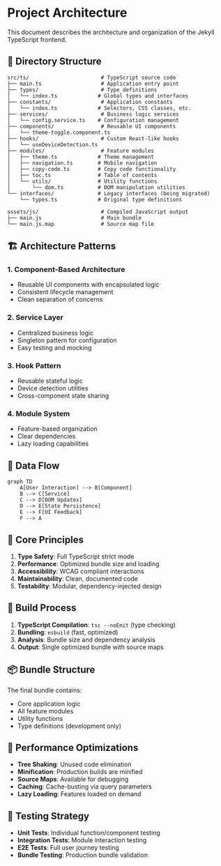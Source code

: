 # Project Architecture

This document describes the architecture and organization of the Jekyll TypeScript frontend.

## 📁 Directory Structure

```
src/ts/                       # TypeScript source code
├── main.ts                   # Application entry point
├── types/                    # Type definitions
│   └── index.ts             # Global types and interfaces
├── constants/                # Application constants
│   └── index.ts             # Selectors, CSS classes, etc.
├── services/                 # Business logic services
│   └── config.service.ts    # Configuration management
├── components/               # Reusable UI components
│   └── theme-toggle.component.ts
├── hooks/                    # Custom React-like hooks
│   └── useDeviceDetection.ts
├── modules/                  # Feature modules
│   ├── theme.ts             # Theme management
│   ├── navigation.ts        # Mobile navigation
│   ├── copy-code.ts         # Copy code functionality
│   ├── toc.ts               # Table of contents
│   └── utils/               # Utility functions
│       └── dom.ts           # DOM manipulation utilities
└── interfaces/              # Legacy interfaces (being migrated)
    └── types.ts             # Original type definitions

assets/js/                    # Compiled JavaScript output
├── main.js                   # Main bundle
└── main.js.map               # Source map file
```

## 🏗️ Architecture Patterns

### 1. **Component-Based Architecture**
- Reusable UI components with encapsulated logic
- Consistent lifecycle management
- Clean separation of concerns

### 2. **Service Layer**
- Centralized business logic
- Singleton pattern for configuration
- Easy testing and mocking

### 3. **Hook Pattern**
- Reusable stateful logic
- Device detection utilities
- Cross-component state sharing

### 4. **Module System**
- Feature-based organization
- Clear dependencies
- Lazy loading capabilities

## 🔄 Data Flow

```mermaid
graph TD
    A[User Interaction] --> B[Component]
    B --> C[Service]
    C --> D[DOM Updates]
    D --> E[State Persistence]
    E --> F[UI Feedback]
    F --> A
```

## 🎯 Core Principles

1. **Type Safety**: Full TypeScript strict mode
2. **Performance**: Optimized bundle size and loading
3. **Accessibility**: WCAG compliant interactions
4. **Maintainability**: Clean, documented code
5. **Testability**: Modular, dependency-injected design

## 🔧 Build Process

1. **TypeScript Compilation**: `tsc --noEmit` (type checking)
2. **Bundling**: `esbuild` (fast, optimized)
3. **Analysis**: Bundle size and dependency analysis
4. **Output**: Single optimized bundle with source maps

## 📦 Bundle Structure

The final bundle contains:
- Core application logic
- All feature modules
- Utility functions
- Type definitions (development only)

## 🚀 Performance Optimizations

- **Tree Shaking**: Unused code elimination
- **Minification**: Production builds are minified
- **Source Maps**: Available for debugging
- **Caching**: Cache-busting via query parameters
- **Lazy Loading**: Features loaded on demand

## 🧪 Testing Strategy

- **Unit Tests**: Individual function/component testing
- **Integration Tests**: Module interaction testing
- **E2E Tests**: Full user journey testing
- **Bundle Testing**: Production bundle validation